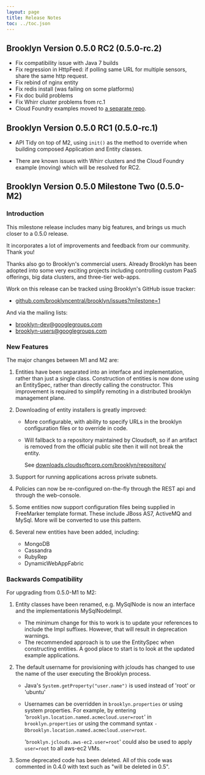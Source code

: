 ```yaml
---
layout: page
title: Release Notes
toc: ../toc.json
---
```


## Brooklyn Version 0.5.0 RC2 (0.5.0-rc.2)

* Fix compatibility issue with Java 7 builds
* Fix regression in HttpFeed: if polling same URL for multiple sensors, share the same http request.
* Fix rebind of nginx entity
* Fix redis install (was failing on some platforms)
* Fix doc build problems
* Fix Whirr cluster problems from rc.1
* Cloud Foundry examples moved to [a separate repo](https://github.com/cloudsoft/brooklyn-cloudfoundry). 

## Brooklyn Version 0.5.0 RC1 (0.5.0-rc.1)

* API Tidy on top of M2, using `init()` as the method to override when building composed Application and Entity classes.

* There are known issues with Whirr clusters and the Cloud Foundry example (moving) which will be resolved for RC2.   


## Brooklyn Version 0.5.0 Milestone Two (0.5.0-M2)

### Introduction

This milestone release includes many big features, and brings us much closer to a 0.5.0 release.

It incorporates a lot of improvements and feedback from our community. Thank you!

Thanks also go to Brooklyn's commercial users. Already Brooklyn has been adopted into some very exciting projects including controlling custom PaaS offerings, big data clusters, and three-tier web-apps.

Work on this release can be tracked using Brooklyn's GitHub issue tracker:
 
* [github.com/brooklyncentral/brooklyn/issues?milestone=1](https://github.com/brooklyncentral/brooklyn/issues?milestone=1)

And via the mailing lists:
 
* [brooklyn-dev@googlegroups.com](http://groups.google.com/group/brooklyn-dev)
* [brooklyn-users@googlegroups.com](http://groups.google.com/group/brooklyn-users)
 
### New Features

The major changes between M1 and M2 are:

1. Entities have been separated into an interface and implementation, rather than just a single class. Construction of entities is now done using an EntitySpec, rather than directly calling the constructor. This improvement is required to simplify remoting in a distributed brooklyn management plane.

2. Downloading of entity installers is greatly improved:
	* More configurable, with ability to specify URLs in the brooklyn configuration files or to override in code.
	* Will fallback to a repository maintained by Cloudsoft, so if an artifact is removed from the official public site then it will not break the entity. 
	
		See [downloads.cloudsoftcorp.com/brooklyn/repository/](http://downloads.cloudsoftcorp.com/brooklyn/repository/)

3. Support for running applications across private subnets.

4. Policies can now be re-configured on-the-fly through the REST api and through the web-console.

5. Some entities now support configuration files being supplied in FreeMarker template format. These include JBoss AS7, ActiveMQ and MySql. More will be converted to use this pattern.

6. Several new entities have been added, including:
	* MongoDB
	* Cassandra
	* RubyRep
	* DynamicWebAppFabric


### Backwards Compatibility

For upgrading from 0.5.0-M1 to M2:

1. Entity classes have been renamed, e.g. MySqlNode is now an interface and the implementationis MySqlNodeImpl.
	* The minimum change for this to work is to update your references to include the Impl suffixes. However, that will result in deprecation warnings.
	* The recommended approach is to use the EntitySpec when constructing entities. A good place to start is to look at the updated example applications.

2. The default username for provisioning with jclouds has changed to use the name of the user executing the Brooklyn process. 
	* Java's `System.getProperty("user.name")` is used instead of 'root' or 'ubuntu'
	* Usernames can be overridden in `brooklyn.properties` or using system properties.
		For example, by entering '`brooklyn.location.named.acmecloud.user=root`' in `brooklyn.properties` or using the command syntax `-Dbrooklyn.location.named.acmecloud.user=root`.
		
		'`brooklyn.jclouds.aws-ec2.user=root`' could also be used to apply `user=root` to all aws-ec2 VMs. 

3. Some deprecated code has been deleted. All of this code was commented in 0.4.0 with text such as "will be deleted in 0.5".